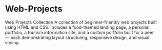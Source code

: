 # Web-Projects
Web Projects Collection A collection of beginner-friendly web projects built using HTML and CSS. Includes a food-themed landing page, a personal portfolio, a tourism information site, and a custom portfolio built for a peer — each demonstrating layout structuring, responsive design, and visual styling.
